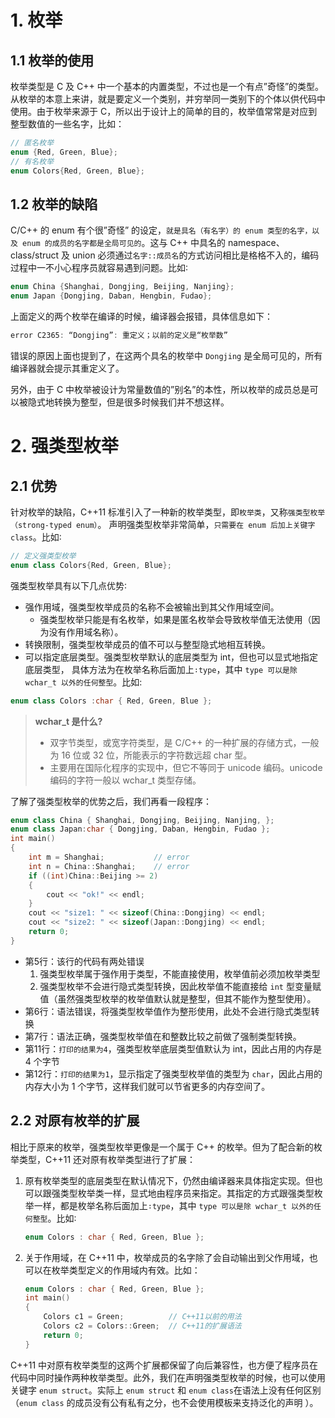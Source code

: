 

# 1. 枚举



## 1.1 枚举的使用

枚举类型是 C 及 C++ 中一个基本的内置类型，不过也是一个有点”奇怪”的类型。从枚举的本意上来讲，就是要定义一个类别，并穷举同一类别下的个体以供代码中使用。由于枚举来源于 C，所以出于设计上的简单的目的，枚举值常常是对应到整型数值的一些名字，比如：

```c++
// 匿名枚举
enum {Red, Green, Blue};
// 有名枚举
enum Colors{Red, Green, Blue};
```



## 1.2 枚举的缺陷

C/C++ 的 enum 有个很”奇怪” 的设定，`就是具名（有名字）的 enum 类型的名字，以及 enum 的成员的名字都是全局可见的`。这与 C++ 中具名的 namespace、class/struct 及 union 必须通过`名字::成员名`的方式访问相比是格格不入的，编码过程中一不小心程序员就容易遇到问题。比如∶

```c++
enum China {Shanghai, Dongjing, Beijing, Nanjing};
enum Japan {Dongjing, Daban, Hengbin, Fudao};
```

上面定义的两个枚举在编译的时候，编译器会报错，具体信息如下：

```c++
error C2365: “Dongjing”: 重定义；以前的定义是“枚举数”
```

错误的原因上面也提到了，在这两个具名的枚举中 `Dongjing` 是全局可见的，所有编译器就会提示其重定义了。

另外，由于 C 中枚举被设计为常量数值的”别名”的本性，所以枚举的成员总是可以被隐式地转换为整型，但是很多时候我们并不想这样。



# 2. 强类型枚举



## 2.1 优势

针对枚举的缺陷，C++11 标准引入了一种新的枚举类型，即`枚举类`，又称`强类型枚举（strong-typed enum）`。 声明强类型枚举非常简单，`只需要在 enum 后加上关键字 class`。比如∶

```c++
// 定义强类型枚举
enum class Colors{Red, Green, Blue};
```

强类型枚举具有以下几点优势∶ 

* 强作用域，强类型枚举成员的名称不会被输出到其父作用域空间。
  * 强类型枚举只能是有名枚举，如果是匿名枚举会导致枚举值无法使用（因为没有作用域名称）。
* 转换限制，强类型枚举成员的值不可以与整型隐式地相互转换。 
* 可以指定底层类型。强类型枚举默认的底层类型为 int，但也可以显式地指定底层类型， 具体方法为在枚举名称后面加上`∶type`，其中 `type 可以是除 wchar_t 以外的任何整型`。比如:

```c++
enum class Colors :char { Red, Green, Blue };
```

> **wchar_t 是什么?**
>
> * 双字节类型，或宽字符类型，是 C/C++ 的一种扩展的存储方式，一般为 16 位或 32 位，所能表示的字符数远超 char 型。
> * 主要用在国际化程序的实现中，但它不等同于 unicode 编码。unicode 编码的字符一般以 wchar_t 类型存储。

了解了强类型枚举的优势之后，我们再看一段程序：

```c++
enum class China { Shanghai, Dongjing, Beijing, Nanjing, };
enum class Japan:char { Dongjing, Daban, Hengbin, Fudao };
int main()
{
    int m = Shanghai;           // error
    int n = China::Shanghai;    // error
    if ((int)China::Beijing >= 2)
    {
    	cout << "ok!" << endl;
    }
    cout << "size1: " << sizeof(China::Dongjing) << endl;
    cout << "size2: " << sizeof(Japan::Dongjing) << endl;
    return 0;
}
```

* 第5行：该行的代码有两处错误
  1. 强类型枚举属于强作用于类型，不能直接使用，枚举值前必须加枚举类型
  2. 强类型枚举不会进行隐式类型转换，因此枚举值不能直接给 `int` 型变量赋值（虽然强类型枚举的枚举值默认就是整型，但其不能作为整型使用）。
* 第6行：语法错误，将强类型枚举值作为整形使用，此处不会进行隐式类型转换
* 第7行：语法正确，强类型枚举值在和整数比较之前做了强制类型转换。
* 第11行：`打印的结果为4`，强类型枚举底层类型值默认为 int，因此占用的内存是 4 个字节
* 第12行：`打印的结果为1`，显示指定了强类型枚举值的类型为 `char`，因此占用的内存大小为 1 个字节，这样我们就可以节省更多的内存空间了。



## 2.2 对原有枚举的扩展

相比于原来的枚举，强类型枚举更像是一个属于 C++ 的枚举。但为了配合新的枚举类型，C++11 还对原有枚举类型进行了扩展：

1. 原有枚举类型的底层类型在默认情况下，仍然由编译器来具体指定实现。但也可以跟强类型枚举类一样，显式地由程序员来指定。其指定的方式跟强类型枚举一样，都是枚举名称后面加上`∶type`，其中 `type 可以是除 wchar_t 以外的任何整型`。比如∶

   ```c++
   enum Colors : char { Red, Green, Blue };
   ```

2. 关于作用域，在 C++11 中，枚举成员的名字除了会自动输出到父作用域，也可以在枚举类型定义的作用域内有效。比如：

   ```c++
   enum Colors : char { Red, Green, Blue };
   int main()
   {
       Colors c1 = Green;          // C++11以前的用法
       Colors c2 = Colors::Green;  // C++11的扩展语法
       return 0;
   }
   ```

   

C++11 中对原有枚举类型的这两个扩展都保留了向后兼容性，也方便了程序员在代码中同时操作两种枚举类型。此外，我们在声明强类型枚举的时候，也可以使用关键字 `enum struct`。实际上 `enum struct` 和 `enum class`在语法上没有任何区别（`enum class` 的成员没有公有私有之分，也不会使用模板来支持泛化的声明 ）。
